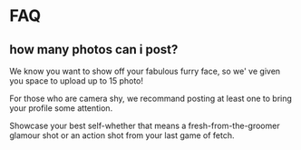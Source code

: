 # FAQ


## how many photos can i post?

We know you want to show off your fabulous furry face, so we' ve given you space to upload up to 15 photo!

For those who are camera shy, we recommand posting at least one to bring your profile some attention.

Showcase your best self-whether that means a fresh-from-the-groomer glamour shot or an action shot from your last game of fetch.